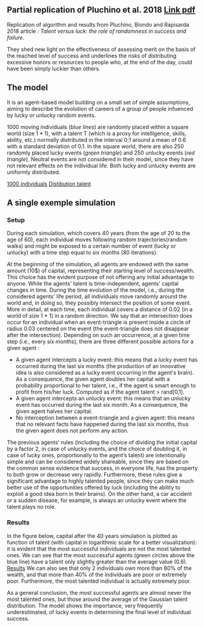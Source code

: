 ## Partial replication of Pluchino et al. 2018 [Link pdf](https://www.worldscientific.com/doi/pdf/10.1142/S0219525918500145)

Replication of algorithm and results from Pluchino, Biondo and Rapisarda 2018 article : _Talent versus luck: the role of randomness in success and failure_.

They shed new light on the effectiveness of assessing merit on the basis of the reached level of success and underlines the risks of distributing excessive honors or resources to people who, at the end of the day, could have been simply luckier than others. 

## The model
It is an agent-based model building on a small set of simple assumptions, aiming to describe the evolution of careers of a group of people infuenced by lucky or unlucky random events.

1000 moving individuals (_blue lines_) are randomly placed within a square world (size 1 * 1), with a talent T (which is a proxy for intelligence, skills, ability, etc.) normally distributed in the interval 0;1 around a mean of 0.6 with a standard deviation of 0.1.
In the square world, there are also 250 randomly placed lucky events (_green triangle_) and 250 unlucky events (_red triangle_). Neutral events are not considered in their model, since they have not relevant effects on the individual life. Both lucky and unlucky events are uniformly distributed.

[1000 individuals](world.png)
[Distibution talent](talent_distribution.png)

## A single exemple simulation

### Setup

During each simulation, which covers 40 years (from the age of 20 to the age of 60), each individual moves following random trajectories(random walks) and might be exposed to a certain number of event (lucky or unlucky) with a time step equal to six months (80 iterations).

At the beginning of the simulation, all agents are endowed with the same amount (10$) of capital, representing their starting level of success/wealth. This choice has the evident purpose of not offering any initial advantage to anyone. While the agents' talent is time-independent, agents' capital changes in time. During the time evolution of the model, i.e., during the considered agents' life period, all individuals move randomly around the world and, in doing so, they possibly intersect the position of some event. More in detail, at each time, each individual covers a distance of 0.02 (in a world of size 1 * 1) in a random direction. We say that an intersection does occur for an individual when an event-triangle is present inside a circle of radius 0.03 centered on the event (the event-triangle does not disappear after the intersection). Depending on such an occurrence, at a given time step (i.e., every six months), there are three different possible actions for a given agent :
* A given agent intercepts a lucky event: this means that a lucky event has occurred during the last six months (the production of an innovative idea is also considered as a lucky event occurring in the agent's brain). As a consequence, the given agent doubles her capital with a probability proportional to her talent, i.e., if the agent is smart enough to profit from his/her luck. Computed as if the agent talent > rand[0,1].
* A given agent intercepts an unlucky event: this means that an unlucky event has occurred during the last six month. As a consequence, the given agent halves her capital.
* No interception between a event-triangle and a given agent: this means that no relevant facts have happened during the last six months, thus the given agent does not perform any action.

The previous agents' rules (including the choice of dividing the initial capital by a factor 2, in case of unlucky events, and the choice of doubling it, in case of lucky ones, proportionally to the agent’s talent) are intentionally simple and can be considered widely shareable, since they are based on the common sense evidence that success, in everyone life, has the property to both grow or decrease very rapidly. Furthermore, these rules give a significant advantage to highly talented people, since they can make much better use of the opportunities offered by luck (including the ability to exploit a good idea born in their brains). On the other hand, a car accident or a sudden disease, for example, is always an unlucky event where the talent plays no role.

### Results

In the figure below, capital after the 40 years simulation is plotted as function of talent (with capital in logarithmic scale for a better visualization): it is evident that the most successful individuals are not the most talented ones. We can see that the most successful agents (green circles above the blue line) have a talent only slightly greater than the average value (0.6). 
[Results](results.png)
We can also see that only 2 individuals own more than 80% of the wealth, and that more than 40% of the individuals are poor or extremely poor.
Furthermore, the most talented individual is actually extremely poor.

As a general conclusion, the most successful agents are almost never the most talented ones, but those around the average of the Gaussian talent distribution. The model shows the importance, very frequently underestimated, of lucky events in determining the final level of individual success.

